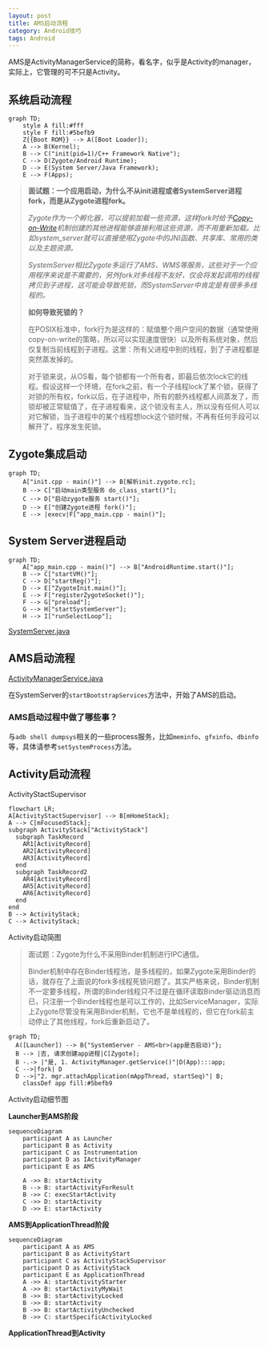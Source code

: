 ```yaml
---
layout: post
title: AMS启动流程
category: Android技巧
tags: Android
---
```



AMS是ActivityManagerService的简称，看名字，似乎是Activity的manager，实际上，它管理的可不只是Activity。

## 系统启动流程

```mermaid
graph TD;
    style A fill:#fff
    style F fill:#5befb9
    Z{{Boot ROM}} --> A([Boot Loader]);
    A --> B(Kernel);
    B --> C("init(pid=1)/C++ Framework Native");
    C --> D(Zygote/Android Runtime);
    D --> E(System Server/Java Framework);
    E --> F(Apps);
```

> **面试题：一个应用启动，为什么不从init进程或者SystemServer进程fork，而是从Zygote进程fork。**
>
> *Zygote作为一个孵化器，可以提前加载一些资源，这样fork时给予[Copy-on-Write](https://zhuanlan.zhihu.com/p/48147304)机制创建的其他进程能够直接利用这些资源，而不用重新加载。比如system_server就可以直接使用Zygote中的JNI函数、共享库、常用的类以及主题资源。*
>
> *SystemServer相比Zygote多运行了AMS、WMS等服务，这些对于一个应用程序来说是不需要的，另外fork对多线程不友好，仅会将发起调用的线程拷贝到子进程，这可能会导致死锁，而SystemServer中肯定是有很多多线程的。*
>
> **如何导致死锁的？**
>
> 在POSIX标准中，fork行为是这样的：赋值整个用户空间的数据（通常使用copy-on-write的策略，所以可以实现速度很快）以及所有系统对象，然后仅复制当前线程到子进程。这里：所有父进程中别的线程，到了子进程都是突然蒸发掉的。
>
> 对于锁来说，从OS看，每个锁都有一个所有者，即最后依次lock它的线程。假设这样一个环境，在fork之前，有一个子线程lock了某个锁，获得了对锁的所有权，fork以后，在子进程中，所有的额外线程都人间蒸发了，而锁却被正常赋值了，在子进程看来，这个锁没有主人，所以没有任何人可以对它解锁，当子进程中的某个线程想lock这个锁时候，不再有任何手段可以解开了，程序发生死锁。

## Zygote集成启动

```mermaid
graph TD;
    A["init.cpp - main()"] --> B[解析init.zygote.rc];
    B --> C["启动main类型服务 do_class_start()"];
    C --> D["启动zygote服务 start()"];
    D --> E["创建Zygote进程 fork()"];
    E --> |execv|F["app_main.cpp - main()"];
```



## System Server进程启动

```mermaid
graph TD;
    A["app_main.cpp - main()"] --> B["AndroidRuntime.start()"];
    B --> C["startVM()"];
    C --> D["startReg()"];
    D --> E["ZygoteInit.main()"];
    E --> F["registerZygoteSocket()"];
    F --> G["preload"];
    G --> H["startSystemServer"];
    H --> I["runSelectLoop"];
```

[SystemServer.java](https://android.googlesource.com/platform/frameworks/base/+/refs/heads/master/services/java/com/android/server/SystemServer.java)



## AMS启动流程

[ActivityManagerService.java](https://android.googlesource.com/platform/frameworks/base/+/master/services/core/java/com/android/server/am/ActivityManagerService.java)

在SystemServer的`startBootstrapServices`方法中，开始了AMS的启动。

### AMS启动过程中做了哪些事？

与`adb shell dumpsys`相关的一些process服务，比如`meminfo`、`gfxinfo`、`dbinfo`等，具体请参考`setSystemProcess`方法。

## Activity启动流程

ActivityStactSupervisor

```mermaid
flowchart LR;
A[ActivityStactSupervisor] --> B[mHomeStack];
A --> C[mFocusedStack];
subgraph ActivityStack["ActivityStack"]
  subgraph TaskRecord
    AR1[ActivityRecord]
    AR2[ActivityRecord]
    AR3[ActivityRecord]
  end
  subgraph TaskRecord2
    AR4[ActivityRecord]
    AR5[ActivityRecord]
    AR6[ActivityRecord]
  end
end
B --> ActivityStack;
C --> ActivityStack;
```

Activity启动简图



> 面试题：Zygote为什么不采用Binder机制进行IPC通信。
>
> Binder机制中存在Binder线程池，是多线程的，如果Zygote采用Binder的话，就存在了上面说的fork多线程死锁问题了。其实严格来说，Binder机制不一定要多线程，所谓的Binder线程只不过是在循环读取Binder驱动消息而已，只注册一个Binder线程也是可以工作的，比如ServiceManager，实际上Zygote尽管没有采用Binder机制，它也不是单线程的，但它在fork前主动停止了其他线程，fork后重新启动了。

```mermaid
graph TD;
  A([Launcher]) --> B{"SystemServer - AMS<br>(app是否启动)"};
  B --> |否, 请求创建app进程|C[Zygote];
  B -.-> |"是, 1. ActivityManager.getService()"|D(App):::app;
  C -->|fork| D
  D -->|"2. mgr.attachApplication(mAppThread, startSeq)"| B;
	classDef app fill:#5befb9
```

Activity启动细节图

**Launcher到AMS阶段**

```mermaid
sequenceDiagram
	participant A as Launcher
	participant B as Activity
	participant C as Instrumentation
	participant D as IActivityManager
	participant E as AMS
	
	A ->> B: startActivity
	B --> B: startActivityForResult
	B ->> C: execStartActivity
	C ->> D: startActivity
	D ->> E: startActivity
```

**AMS到ApplicationThread阶段**

```mermaid
sequenceDiagram
	participant A as AMS
	participant B as ActivityStart
	participant C as ActivityStackSupervisor
	participant D as ActivityStack
	participant E as ApplicationThread
	A ->> A: startActivityStarter
	A ->> B: startActivityMyWait
	B ->> B: startActivityLocked
	B ->> B: startActivity
	B ->> B: startActivityUnchecked
	B ->> C: startSpecificActivityLocked
```

**ApplicationThread到Activity**


